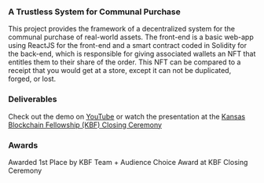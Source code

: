 ### A Trustless System for Communal Purchase

This project provides the framework of a decentralized system for the communal purchase of real-world assets. The front-end is a basic web-app using ReactJS for the front-end and a smart contract coded in Solidity for the back-end, which is responsible for giving associated wallets an NFT that entitles them to their share of the order. This NFT can be compared to a receipt that you would get at a store, except it can not be duplicated, forged, or lost. 

### Deliverables
Check out the demo on [YouTube]([https://youtu.be/tWkIZsRQaPY](https://youtu.be/epTyowRuDy4)) or watch the presentation at the [Kansas Blockchain Fellowship (KBF) Closing Ceremony]([url](https://www.youtube.com/live/gWftJ5215bA?si=XjVEKP7x5S5asFEc&t=3617))

### Awards
Awarded 1st Place by KBF Team + Audience Choice Award at KBF Closing Ceremony
